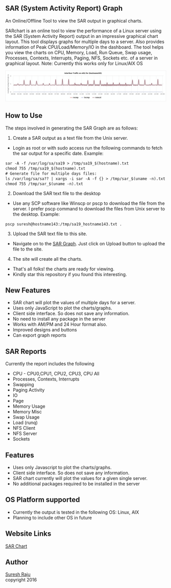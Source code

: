 ## SAR (System Activity Report) Graph
An Online/Offline Tool to view the SAR output in graphical charts.

SARchart is an online tool to view the performance of a Linux server using the SAR (System Activity Report) output in an impressive graphical chart layout. This tool displays graphs for multiple days to a server. Also provides information of Peak CPU/Load/Memory/IO in the dashboard. The tool helps you view the charts on CPU, Memory, Load, Run Queue, Swap usage, Processes, Contexts, Interrupts, Paging, NFS, Sockets etc. of a server in graphical layout. 
Note: Currently this works only for Linux/AIX OS

![](assets/sargraph-samples.gif)

## How to Use
The steps involved in generating the SAR Graph are as follows:

1. Create a SAR output as a text file from the Unix server.
  + Login as root or with sudo access run the following commands to fetch the sar output for a specific date. Example:
  ```shell
  sar -A -f /var/log/sa/sa19 > /tmp/sa19_$(hostname).txt
  chmod 755 /tmp/sa19_$(hostname).txt
  # Generate file for multiple days files:
  ls /var/log/sa/sa?? | xargs -i sar -A -f {} > /tmp/sar_$(uname -n).txt
  chmod 755 /tmp/sar_$(uname -n).txt
  ```
2. Download the SAR text file to the desktop
  + Use any SCP software like Winscp or pscp to download the file from the server. I prefer pscp command to download the files from Unix server to the desktop. Example:
  ```batch
  pscp suresh@hostname143:/tmp/sa19_hostname143.txt .
  ```
3. Upload the SAR text file to this site.
  + Navigate on to the [SAR Graph](https://sargraph.github.io). Just click on Upload button to upload the file to the site.
4. The site will create all the charts.
  + That's all folks! the charts are ready for viewing. 
  + Kindly star this repository if you found this interesting.
  
## New Features
+ SAR chart will plot the values of multiple days for a server.
+ Uses only JavaScript to plot the charts/graphs.
+ Client side interface. So does not save any information.
+ No need to install any package in the server
+ Works with AM/PM and 24 Hour format also.
+ Improved designs and buttons
+ Can export graph reports

## SAR Reports
Currently the report includes the following
+ CPU - CPU0,CPU1, CPU2, CPU3, CPU All
+ Processes, Contexts, Interrupts
+ Swapping
+ Paging Activity
+ IO
+ Page
+ Memory Usage
+ Memory Misc
+ Swap Usage
+ Load (runq)
+ NFS Client
+ NFS Server
+ Sockets

## Features
+ Uses only Javascript to plot the charts/graphs.
+ Client side interface. So does not save any information.
+ SAR chart currently will plot the values for a given single server.
+ No additional packages required to be installed in the server

## OS Platform supported
+ Currently the output is tested in the following OS: Linux, AIX
+ Planning to include other OS in future

## Website Links
[SAR Chart](http://sarchart.weebly.com)

## Author
[Suresh Raju](https://suresh-raju.github.io)<br>
copyright 2016
